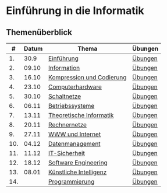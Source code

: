 # Einführung in die Informatik

## Themenüberblick
| # | Datum | Thema | Übungen |
|---|-------|-------|----------|
| 1. | 30.9 | [Einführung](01_intro/readme.md) | [Übungen](01_intro/exercise.md) |
| 2. | 09.10 | [Information](02_information/readme.md) | [Übungen](02_information/exercise.md) |
| 3. | 16.10 | [Kompression und Codierung](03_codes/readme.md) | [Übungen](03_codes/exercise.md) |
| 4. | 23.10 | [Computerhardware](04_hardware/readme.md) | [Übungen](04_hardware/exercise.md) |
| 5. | 30.10 | [Schaltnetze](05_digital_logic/readme.md) | [Übungen](05_digital_logic/exercise.md) |
| 6. | 06.11 | [Betriebssysteme](06_os/readme.md) | [Übungen](06_os/exercise.md) |
| 7. | 13.11 | [Theoretische Informatik](07_theoretical_cs/readme.md) | [Übungen](07_theoretical_cs/exercise.md) |
| 8. | 20.11 | [Rechnernetze](08_networks/readme.md) | [Übungen](08_networks/exercise.md) |
| 9. | 27.11 | [WWW und Internet](09_internet/readme.md) | [Übungen](09_internet/exercise.md) |
| 10. | 04.12 | [Datenmanagement](10_data_management/readme.md) | [Übungen](10_data_management/exercise.md) |
| 11. | 11.12 | [IT-Sicherheit](11_security/readme.md) | [Übungen](11_security/exercise.md) |
| 12. | 18.12 | [Software Engineering](12_software_engineering/readme.md) | [Übungen](12_software_engineering/exercise.md) |
| 13. | 08.01 | [Künstliche Intelligenz](13_ai/readme.md) | [Übungen](13_ai/exercise.md) |
| 14. |  | [Programmierung](99_programming/readme.md) | [Übungen](99_programming/exercise.md) |


